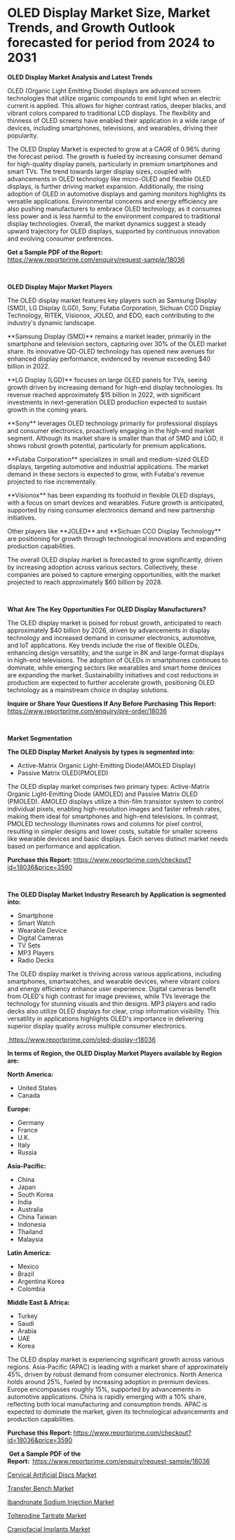 <p><h1>OLED Display Market Size, Market Trends, and Growth Outlook forecasted for period from 2024 to 2031</h1></p><p><strong>OLED Display Market Analysis and Latest Trends</strong></p>
<p><p>OLED (Organic Light Emitting Diode) displays are advanced screen technologies that utilize organic compounds to emit light when an electric current is applied. This allows for higher contrast ratios, deeper blacks, and vibrant colors compared to traditional LCD displays. The flexibility and thinness of OLED screens have enabled their application in a wide range of devices, including smartphones, televisions, and wearables, driving their popularity.</p><p>The OLED Display Market is expected to grow at a CAGR of 0.96% during the forecast period. The growth is fueled by increasing consumer demand for high-quality display panels, particularly in premium smartphones and smart TVs. The trend towards larger display sizes, coupled with advancements in OLED technology like micro-OLED and flexible OLED displays, is further driving market expansion. Additionally, the rising adoption of OLED in automotive displays and gaming monitors highlights its versatile applications. Environmental concerns and energy efficiency are also pushing manufacturers to embrace OLED technology, as it consumes less power and is less harmful to the environment compared to traditional display technologies. Overall, the market dynamics suggest a steady upward trajectory for OLED displays, supported by continuous innovation and evolving consumer preferences.</p></p>
<p><strong>Get a Sample PDF of the Report:&nbsp;</strong> <a href="https://www.reportprime.com/enquiry/request-sample/18036?utm_campaign=1138&utm_medium=2&utm_source=Github&utm_content=ia&utm_term=20112024&utm_id=oled-display">https://www.reportprime.com/enquiry/request-sample/18036</a></p>
<p>&nbsp;</p>
<p><strong>OLED Display Major Market Players</strong></p>
<p><p>The OLED display market features key players such as Samsung Display (SMD), LG Display (LGD), Sony, Futaba Corporation, Sichuan CCO Display Technology, RITEK, Visionox, JOLED, and EDO, each contributing to the industry's dynamic landscape.</p><p>**Samsung Display (SMD)** remains a market leader, primarily in the smartphone and television sectors, capturing over 30% of the OLED market share. Its innovative QD-OLED technology has opened new avenues for enhanced display performance, evidenced by revenue exceeding $40 billion in 2022.</p><p>**LG Display (LGD)** focuses on large OLED panels for TVs, seeing growth driven by increasing demand for high-end display technologies. Its revenue reached approximately $15 billion in 2022, with significant investments in next-generation OLED production expected to sustain growth in the coming years.</p><p>**Sony** leverages OLED technology primarily for professional displays and consumer electronics, proactively engaging in the high-end market segment. Although its market share is smaller than that of SMD and LGD, it shows robust growth potential, particularly for premium applications.</p><p>**Futaba Corporation** specializes in small and medium-sized OLED displays, targeting automotive and industrial applications. The market demand in these sectors is expected to grow, with Futaba's revenue projected to rise incrementally.</p><p>**Visionox** has been expanding its foothold in flexible OLED displays, with a focus on smart devices and wearables. Future growth is anticipated, supported by rising consumer electronics demand and new partnership initiatives.</p><p>Other players like **JOLED** and **Sichuan CCO Display Technology** are positioning for growth through technological innovations and expanding production capabilities.</p><p>The overall OLED display market is forecasted to grow significantly, driven by increasing adoption across various sectors. Collectively, these companies are poised to capture emerging opportunities, with the market projected to reach approximately $60 billion by 2028.</p></p>
<p>&nbsp;</p>
<p><strong>What Are The Key Opportunities For OLED Display Manufacturers?</strong></p>
<p><p>The OLED display market is poised for robust growth, anticipated to reach approximately $40 billion by 2026, driven by advancements in display technology and increased demand in consumer electronics, automotive, and IoT applications. Key trends include the rise of flexible OLEDs, enhancing design versatility, and the surge in 8K and large-format displays in high-end televisions. The adoption of OLEDs in smartphones continues to dominate, while emerging sectors like wearables and smart home devices are expanding the market. Sustainability initiatives and cost reductions in production are expected to further accelerate growth, positioning OLED technology as a mainstream choice in display solutions.</p></p>
<p><strong>Inquire or Share Your Questions If Any Before Purchasing This Report:</strong> <a href="https://www.reportprime.com/enquiry/pre-order/18036?utm_campaign=1138&utm_medium=2&utm_source=Github&utm_content=ia&utm_term=20112024&utm_id=oled-display">https://www.reportprime.com/enquiry/pre-order/18036</a></p>
<p>&nbsp;</p>
<p><strong>Market Segmentation</strong></p>
<p><strong>The OLED Display Market Analysis by types is segmented into:</strong></p>
<p><ul><li>Active-Matrix Organic Light-Emitting Diode(AMOLED Display)</li><li>Passive Matrix OLED(PMOLED)</li></ul></p>
<p><p>The OLED display market comprises two primary types: Active-Matrix Organic Light-Emitting Diode (AMOLED) and Passive Matrix OLED (PMOLED). AMOLED displays utilize a thin-film transistor system to control individual pixels, enabling high-resolution images and faster refresh rates, making them ideal for smartphones and high-end televisions. In contrast, PMOLED technology illuminates rows and columns for pixel control, resulting in simpler designs and lower costs, suitable for smaller screens like wearable devices and basic displays. Each serves distinct market needs based on performance and application.</p></p>
<p><strong>Purchase this Report:&nbsp;</strong><a href="https://www.reportprime.com/checkout?id=18036&price=3590&utm_campaign=1138&utm_medium=2&utm_source=Github&utm_content=ia&utm_term=20112024&utm_id=oled-display">https://www.reportprime.com/checkout?id=18036&price=3590</a></p>
<p>&nbsp;</p>
<p><strong>The OLED Display Market Industry Research by Application is segmented into:</strong></p>
<p><ul><li>Smartphone</li><li>Smart Watch</li><li>Wearable Device</li><li>Digital Cameras</li><li>TV Sets</li><li>MP3 Players</li><li>Radio Decks</li></ul></p>
<p><p>The OLED display market is thriving across various applications, including smartphones, smartwatches, and wearable devices, where vibrant colors and energy efficiency enhance user experience. Digital cameras benefit from OLED's high contrast for image previews, while TVs leverage the technology for stunning visuals and thin designs. MP3 players and radio decks also utilize OLED displays for clear, crisp information visibility. This versatility in applications highlights OLED's importance in delivering superior display quality across multiple consumer electronics.</p></p>
<p><a href="https://www.reportprime.com/oled-display-r18036?utm_campaign=1138&utm_medium=2&utm_source=Github&utm_content=ia&utm_term=20112024&utm_id=oled-display">&nbsp;https://www.reportprime.com/oled-display-r18036</a></p>
<p><strong>In terms of Region, the OLED Display Market Players available by Region are:</strong></p>
<p>
    <p> <strong> North America: </strong>
        <ul>
            <li>United States</li>
            <li>Canada</li>
        </ul>
        </p> 
    <p> <strong> Europe: </strong>
        <ul>
            <li>Germany</li>
            <li>France</li>
            <li>U.K.</li>
            <li>Italy</li>
            <li>Russia</li>
        </ul>
        </p> 
    <p> <strong> Asia-Pacific: </strong>
        <ul>
            <li>China</li>
            <li>Japan</li>
            <li>South Korea</li>
            <li>India</li>
            <li>Australia</li>
            <li>China Taiwan</li>
            <li>Indonesia</li>
            <li>Thailand</li>
            <li>Malaysia</li>
        </ul>
        </p> 
    <p> <strong> Latin America: </strong>
        <ul>
            <li>Mexico</li>
            <li>Brazil</li>
            <li>Argentina Korea</li>
            <li>Colombia</li>
        </ul>
        </p> 
    <p> <strong> Middle East & Africa: </strong>
        <ul>
            <li>Turkey</li>
            <li>Saudi</li>
            <li>Arabia</li>
            <li>UAE</li>
            <li>Korea</li>
        </ul>
    </p>
    </p>
<p><p>The OLED display market is experiencing significant growth across various regions. Asia-Pacific (APAC) is leading with a market share of approximately 45%, driven by robust demand from consumer electronics. North America holds around 25%, fueled by increasing adoption in premium devices. Europe encompasses roughly 15%, supported by advancements in automotive applications. China is rapidly emerging with a 10% share, reflecting both local manufacturing and consumption trends. APAC is expected to dominate the market, given its technological advancements and production capabilities.</p></p>
<p><strong>Purchase this Report: </strong><a href="https://www.reportprime.com/checkout?id=18036&price=3590&utm_campaign=1138&utm_medium=2&utm_source=Github&utm_content=ia&utm_term=20112024&utm_id=oled-display">https://www.reportprime.com/checkout?id=18036&price=3590</a></p>
<p>&nbsp;<strong>Get a Sample PDF of the Report:&nbsp;&nbsp;</strong><a href="https://www.reportprime.com/enquiry/request-sample/18036?utm_campaign=1138&utm_medium=2&utm_source=Github&utm_content=ia&utm_term=20112024&utm_id=oled-display">https://www.reportprime.com/enquiry/request-sample/18036</a></p>
<p><strong></strong></p>
<p><p><a href="https://www.linkedin.com/pulse/global-cervical-artificial-discs-market-forecast-2024-2031-ivjtc?utm_campaign=1138&utm_medium=2&utm_source=Github&utm_content=ia&utm_term=20112024&utm_id=oled-display">Cervical Artificial Discs Market</a></p><p><a href="https://www.linkedin.com/pulse/transfer-bench-market-size-share-analysis-2024-2031-comprehensive-mgbcc?utm_campaign=1138&utm_medium=2&utm_source=Github&utm_content=ia&utm_term=20112024&utm_id=oled-display">Transfer Bench Market</a></p><p><a href="https://issuu.com/reportprime-2/docs/ibandronate-sodium-injection-market_ec462573c63f1e?utm_campaign=1138&utm_medium=2&utm_source=Github&utm_content=ia&utm_term=20112024&utm_id=oled-display">Ibandronate Sodium Injection Market</a></p><p><a href="https://issuu.com/reportprime-2/docs/tolterodine-tartrate-market-size-20_a7b0586a7b1a85?utm_campaign=1138&utm_medium=2&utm_source=Github&utm_content=ia&utm_term=20112024&utm_id=oled-display">Tolterodine Tartrate Market</a></p><p><a href="https://www.linkedin.com/pulse/competitive-landscape-craniofacial-implants-market-analyzing-gxcke?utm_campaign=1138&utm_medium=2&utm_source=Github&utm_content=ia&utm_term=20112024&utm_id=oled-display">Craniofacial Implants Market</a></p></p>